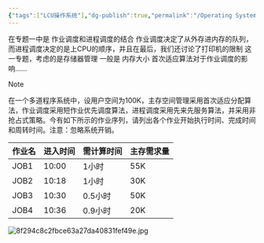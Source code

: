 ```yaml
---
{"tags":["LCU操作系统"],"dg-publish":true,"permalink":"/Operating System/LCU Operating System/专题二：调度与连续存储管理结合大题/","dgPassFrontmatter":true,"noteIcon":"","created":"2025-06-05T10:04:40.281+08:00","updated":"2025-06-17T14:40:13.043+08:00"}
---
```


在专题一中是 作业调度和进程调度的结合 作业调度决定了从外存进内存的队列，而进程调度决定的是上CPU的顺序，并且在最后，我们还讨论了打印机的限制
这一专题，考虑的是存储器管理 一般是 内存大小 首次适应算法对于作业调度的影响……

> [!note]
> 在一个多道程序系统中，设用户空间为100K，主存空间管理采用首次适应分配算法，作业调度采用短作业优先调度算法，进程调度采用先来先服务算法，并采用非抢占式策略。今有如下所示的作业序列，请列出各个作业开始执行时间、完成时间和周转时间。注意：忽略系统开销。
> 
> | 作业名  | 进入时间  | 需计算时间 | 主存需求量 |
> | ---- | ----- | ----- | ----- |
> | JOB1 | 10:00 | 1小时   | 55K   |
> | JOB2 | 10:18 | 1小时   | 30K   |
> | JOB3 | 10:30 | 0.5小时 | 50K   |
> | JOB4 | 10:36 | 0.9小时 | 20K   |
> 

![8f294c8c2fbce63a27da40831fef49e.jpg](/img/user/accessory/8f294c8c2fbce63a27da40831fef49e.jpg)
